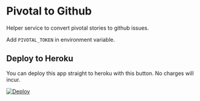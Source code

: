 # Pivotal to Github

Helper service to convert pivotal stories to github issues.

Add `PIVOTAL_TOKEN` in environment variable.

Deploy to Heroku
-----------------
You can deploy this app straight to heroku with this button. No charges will incur.

[![Deploy](https://www.herokucdn.com/deploy/button.png)](https://heroku.com/deploy)
